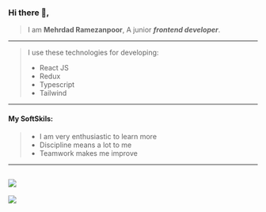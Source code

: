 ### Hi there 👋,
>I am **Mehrdad Ramezanpoor**, A junior ___frontend developer___.
-----
>I use these technologies for developing:
><ul>
>  <li>React JS</li>
>  <li>Redux</li>
>  <li>Typescript</li>
>  <li>Tailwind</li>
></ul>
---
#### My __SoftSkils__:
><ul>
>  <li>I am very enthusiastic to learn more</li>
>  <li>Discipline means a lot to me</li>
>  <li>Teamwork makes me improve</li>
></ul>
---
![](https://github-readme-stats.vercel.app/api?username=MehrdadR-de)
---
![](https://github-readme-stats.vercel.app/api?username=MehrdadR-de&show_icons=true&theme=radical)

